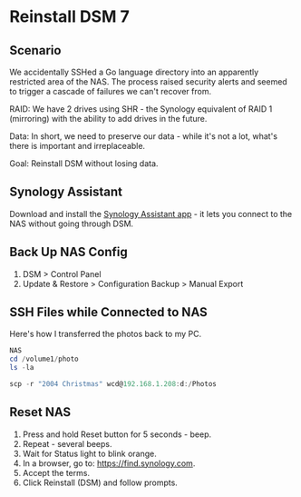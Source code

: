 # Reinstall DSM 7

## Scenario

We accidentally SSHed a Go language directory into an apparently restricted area of the NAS. The process raised security alerts and seemed to trigger a cascade of failures we can't recover from. 

RAID: We have 2 drives using SHR - the Synology equivalent of RAID 1 (mirroring) with the ability to add drives in the future.

Data: In short, we need to preserve our data - while it's not a lot, what's there is important and irreplaceable. 

Goal: Reinstall DSM without losing data. 


## Synology Assistant

Download and install the [Synology Assistant app](https://www.synology.com/en-us/support/download) - it lets you connect to the NAS without going through DSM. 


## Back Up NAS Config

1. DSM > Control Panel 
2. Update & Restore > Configuration Backup > Manual Export


## SSH Files while Connected to NAS

Here's how I transferred the photos back to my PC. 

```powershell
NAS
cd /volume1/photo
ls -la

scp -r "2004 Christmas" wcd@192.168.1.208:d:/Photos
```

## Reset NAS

1. Press and hold Reset button for 5 seconds - beep.
2. Repeat - several beeps.
3. Wait for Status light to blink orange.
4. In a browser, go to: https://find.synology.com.
5. Accept the terms.
6. Click Reinstall (DSM) and follow prompts.

